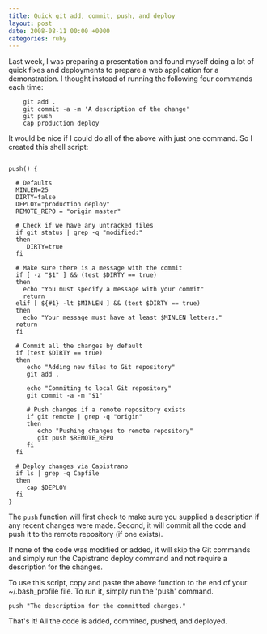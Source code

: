 ```yaml
---
title: Quick git add, commit, push, and deploy
layout: post
date: 2008-08-11 00:00 +0000
categories: ruby
---
```



Last week, I was preparing a presentation and found myself doing a lot of quick
fixes and deployments to prepare a web application for a demonstration.  I
thought instead of running the following four commands each time: <!--more-->

~~~shell
    git add .
    git commit -a -m 'A description of the change'
    git push
    cap production deploy
~~~

It would be nice if I could do all of the above with just one command.  So I
created this shell script:

~~~shell

push() {

  # Defaults
  MINLEN=25
  DIRTY=false
  DEPLOY="production deploy"
  REMOTE_REPO = "origin master"

  # Check if we have any untracked files
  if git status | grep -q "modified:"
  then
     DIRTY=true
  fi

  # Make sure there is a message with the commit
  if [ -z "$1" ] && (test $DIRTY == true)
  then
    echo "You must specify a message with your commit"
    return
  elif [ ${#1} -lt $MINLEN ] && (test $DIRTY == true)
  then
    echo "Your message must have at least $MINLEN letters."
  return
  fi

  # Commit all the changes by default
  if (test $DIRTY == true)
  then
     echo "Adding new files to Git repository"
     git add .

     echo "Commiting to local Git repository"
     git commit -a -m "$1"

     # Push changes if a remote repository exists
     if git remote | grep -q "origin"
     then
        echo "Pushing changes to remote repository"
        git push $REMOTE_REPO
     fi
  fi

  # Deploy changes via Capistrano
  if ls | grep -q Capfile
  then
     cap $DEPLOY
  fi
}
~~~

The `push` function will first check to make sure you supplied a description if
any recent changes were made.  Second, it will commit all the code and push it
to the remote repository (if one exists).

If none of the code was modified or added, it will skip the Git commands and
simply run the Capistrano deploy command and not require a description for the
changes.

To use this script, copy and paste the above function to the end of your
~/.bash_profile file. To run it, simply run the 'push' command.

~~~shell
push "The description for the committed changes."
~~~

That's it!  All the code is added, commited, pushed, and deployed.
